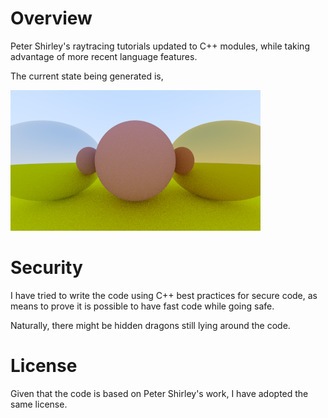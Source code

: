 # Overview

Peter Shirley's raytracing tutorials updated to C++ modules, while taking advantage of more recent language features.

The current state being generated is,

![Current state](Renderings/Latest.png)


# Security

I have tried to write the code using C++ best practices for secure code, as means to prove it is possible to have fast code while going safe.

Naturally, there might be hidden dragons still lying around the code.

# License

Given that the code is based on Peter Shirley's work, I have adopted the same license.

